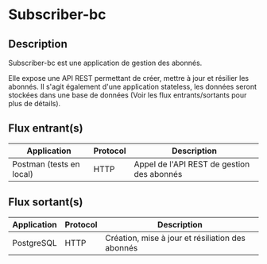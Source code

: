 # Subscriber-bc

## Description

Subscriber-bc est une application de gestion des abonnés.

Elle expose une API REST permettant de créer, mettre à jour et résilier les abonnés.
Il s'agit également d'une application stateless, les données seront stockées dans une base de données 
(Voir les flux entrants/sortants pour plus de détails).

## Flux entrant(s)

| Application              | Protocol | Description                                |
|--------------------------|----------|--------------------------------------------|
| Postman (tests en local) | HTTP     | Appel de l'API REST de gestion des abonnés |

## Flux sortant(s)

| Application | Protocol | Description                                      |
|-------------|----------|--------------------------------------------------|
| PostgreSQL  | HTTP     | Création, mise à jour et résiliation des abonnés |
